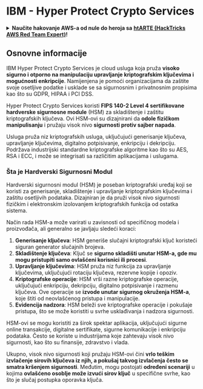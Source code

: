 # IBM - Hyper Protect Crypto Services

<details>

<summary><strong>Naučite hakovanje AWS-a od nule do heroja sa</strong> <a href="https://training.hacktricks.xyz/courses/arte"><strong>htARTE (HackTricks AWS Red Team Expert)</strong></a><strong>!</strong></summary>

Drugi načini podrške HackTricks-u:

* Ako želite da vidite **vašu kompaniju reklamiranu na HackTricks-u** ili **preuzmete HackTricks u PDF formatu** proverite [**SUBSCRIPTION PLANS**](https://github.com/sponsors/carlospolop)!
* Nabavite [**zvanični PEASS & HackTricks swag**](https://peass.creator-spring.com)
* Otkrijte [**The PEASS Family**](https://opensea.io/collection/the-peass-family), našu kolekciju ekskluzivnih [**NFT-ova**](https://opensea.io/collection/the-peass-family)
* **Pridružite se** 💬 [**Discord grupi**](https://discord.gg/hRep4RUj7f) ili [**telegram grupi**](https://t.me/peass) ili **pratite** me na **Twitter-u** 🐦 [**@carlospolopm**](https://twitter.com/carlospolopm)**.**
* **Podelite svoje hakovanje trikove slanjem PR-ova na** [**HackTricks**](https://github.com/carlospolop/hacktricks) i [**HackTricks Cloud**](https://github.com/carlospolop/hacktricks-cloud) github repozitorijume.

</details>

## Osnovne informacije

IBM Hyper Protect Crypto Services je cloud usluga koja pruža **visoko sigurno i otporno na manipulaciju upravljanje kriptografskim ključevima i mogućnosti enkripcije**. Namijenjena je pomoći organizacijama da zaštite svoje osetljive podatke i usklade se sa sigurnosnim i privatnosnim propisima kao što su GDPR, HIPAA i PCI DSS.

Hyper Protect Crypto Services koristi **FIPS 140-2 Level 4 sertifikovane hardverske sigurnosne module** (HSM) za skladištenje i zaštitu kriptografskih ključeva. Ovi HSM-ovi su dizajnirani da **odole fizičkom manipulisanju** i pružaju visok nivo **sigurnosti protiv sajber napada**.

Usluga pruža niz kriptografskih usluga, uključujući generisanje ključeva, upravljanje ključevima, digitalno potpisivanje, enkripciju i dekripciju. Podržava industrijski standardne kriptografske algoritme kao što su AES, RSA i ECC, i može se integrisati sa različitim aplikacijama i uslugama.

### Šta je Hardverski Sigurnosni Modul

Hardverski sigurnosni modul (HSM) je poseban kriptografski uređaj koji se koristi za generisanje, skladištenje i upravljanje kriptografskim ključevima i zaštitu osetljivih podataka. Dizajniran je da pruži visok nivo sigurnosti fizičkim i elektronskim izolovanjem kriptografskih funkcija od ostatka sistema.

Način rada HSM-a može varirati u zavisnosti od specifičnog modela i proizvođača, ali generalno se javljaju sledeći koraci:

1. **Generisanje ključeva**: HSM generiše slučajni kriptografski ključ koristeći siguran generator slučajnih brojeva.
2. **Skladištenje ključeva**: Ključ se **sigurno skladišti unutar HSM-a, gde mu mogu pristupiti samo ovlašćeni korisnici ili procesi**.
3. **Upravljanje ključevima**: HSM pruža niz funkcija za upravljanje ključevima, uključujući rotaciju ključeva, rezervne kopije i opoziv.
4. **Kriptografske operacije**: HSM vrši razne kriptografske operacije, uključujući enkripciju, dekripciju, digitalno potpisivanje i razmenu ključeva. Ove operacije se **izvode unutar sigurnog okruženja HSM-a**, koje štiti od neovlašćenog pristupa i manipulacije.
5. **Evidencija nadzora**: HSM beleži sve kriptografske operacije i pokušaje pristupa, što se može koristiti u svrhe usklađivanja i nadzora sigurnosti.

HSM-ovi se mogu koristiti za širok spektar aplikacija, uključujući sigurne online transakcije, digitalne sertifikate, sigurne komunikacije i enkripciju podataka. Često se koriste u industrijama koje zahtevaju visok nivo sigurnosti, kao što su finansije, zdravstvo i vlada.

Ukupno, visok nivo sigurnosti koji pružaju HSM-ovi čini **vrlo teškim izvlačenje sirovih ključeva iz njih, a pokušaj takvog izvlačenja često se smatra kršenjem sigurnosti**. Međutim, mogu postojati **određeni scenariji** u kojima **ovlašćeno osoblje može izvući sirov ključ** u specifične svrhe, kao što je slučaj postupka oporavka ključa.
